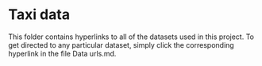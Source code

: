 # Taxi data


This folder contains hyperlinks to all of the datasets used in this project. To get directed to any particular dataset, simply click the corresponding hyperlink in the file Data urls.md.

